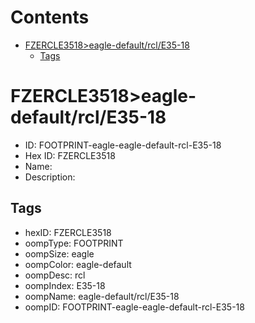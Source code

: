 



Contents
========

* [FZERCLE3518>eagle-default/rcl/E35-18](#fzercle3518eagle-defaultrcle35-18)
	* [Tags](#tags)

# FZERCLE3518>eagle-default/rcl/E35-18

- ID: FOOTPRINT-eagle-eagle-default-rcl-E35-18
- Hex ID: FZERCLE3518
- Name: 
- Description: 

## Tags

- hexID: FZERCLE3518
- oompType: FOOTPRINT
- oompSize: eagle
- oompColor: eagle-default
- oompDesc: rcl
- oompIndex: E35-18
- oompName: eagle-default/rcl/E35-18
- oompID: FOOTPRINT-eagle-eagle-default-rcl-E35-18
